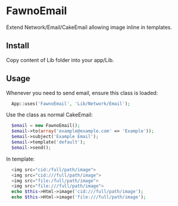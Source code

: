 # FawnoEmail

Extend Network/Email/CakeEmail allowing image inline in templates.


Install
-------

Copy content of Lib folder into your app/Lib.

Usage
-----
Whenever you need to send email, ensure this class is loaded:
```php
  App::uses('FawnoEmail', 'Lib/Network/Email');
```
Use the class as normal CakeEmail:
```php
  $email = new FawnoEmail();
  $email->to(array('example@example.com' => 'Example'));
  $email->subject('Example Email');
  $email->template('default');
  $email->send();
```

In template:
```php
  <img src="cid:/full/path/image">
  <img src="cid:///full/path/image">
  <img src="file:/full/path/image">
  <img src="file:///full/path/image">
  echo $this->Html->image('cid:///full/path/image');
  echo $this->Html->image('file:///full/path/image');
```
